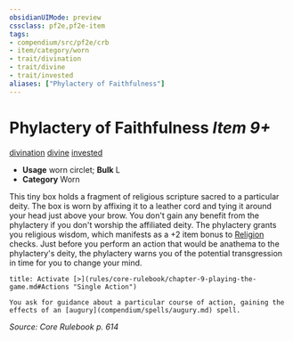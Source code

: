 ```yaml
---
obsidianUIMode: preview
cssclass: pf2e,pf2e-item
tags:
- compendium/src/pf2e/crb
- item/category/worn
- trait/divination
- trait/divine
- trait/invested
aliases: ["Phylactery of Faithfulness"]
---
```

# Phylactery of Faithfulness *Item 9+*  
[divination](rules/traits/divination.md "Divination School Trait")  [divine](rules/traits/divine.md "Divine Tradition Trait")  [invested](rules/traits/invested.md "Invested Item Trait")  

- **Usage** worn circlet; **Bulk** L
- **Category** Worn

This tiny box holds a fragment of religious scripture sacred to a particular deity. The box is worn by affixing it to a leather cord and tying it around your head just above your brow. You don't gain any benefit from the phylactery if you don't worship the affiliated deity. The phylactery grants you religious wisdom, which manifests as a +2 item bonus to [Religion](compendium/skills.md#Religion) checks. Just before you perform an action that would be anathema to the phylactery's deity, the phylactery warns you of the potential transgression in time for you to change your mind.

```ad-embed-ability
title: Activate [>](rules/core-rulebook/chapter-9-playing-the-game.md#Actions "Single Action")

You ask for guidance about a particular course of action, gaining the effects of an [augury](compendium/spells/augury.md) spell.
```

*Source: Core Rulebook p. 614*